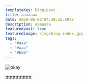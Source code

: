 ```yaml
---
templateKey: blog-post
title: aaaaaaa
date: 2020-06-02T04:39:35.597Z
description: aaaaaaa
featuredpost: true
featuredimage: /img/blog-index.jpg
tags:
  - "#aaa"
  - "#aaa"
  - "#bbb"
---
```

![](/img/apple-touch-icon.png "okay")

tttttttttttttttttt